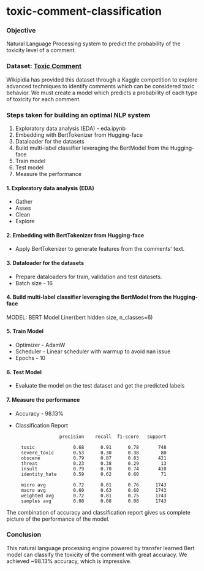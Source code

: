# toxic-comment-classification
 
### Objective
Natural Language Processing system to predict the probability of the toxicity level of a comment.

### Dataset: [Toxic Comment](https://www.kaggle.com/competitions/jigsaw-toxic-comment-classification-challenge/data)

Wikipidia has provided this dataset through a Kaggle competition to explore advanced techniques to identify comments which can be considered toxic behavior. We must create a model which predicts a probability of each type of toxicity for each comment.


### Steps taken for building an optimal NLP system
1. Exploratory data analysis (EDA) - eda.ipynb
2. Embedding with BertTokenizer from Hugging-face
3. Dataloader for the datasets
4. Build multi-label classifier leveraging the BertModel from the Hugging-face
5. Train model
6. Test model
7. Measure the performance


#### 1. Exploratory data analysis (EDA)
- Gather
- Asses
- Clean
- Explore

#### 2. Embedding with BertTokenizer from Hugging-face
- Apply BertTokenizer to generate features from the comments' text.

#### 3. Dataloader for the datasets
- Prepare dataloaders for train, validation and test datasets.
- Batch size - 16

#### 4. Build multi-label classifier leveraging the BertModel from the Hugging-face

MODEL:
  BERT Model
  Liner(bert hidden size, n_classes=6)

#### 5. Train Model
- Optimizer - AdamW
- Scheduler - Linear scheduler with warmup to avoid nan issue
- Epochs - 10

#### 6. Test Model
- Evaluate the model on the test dataset and get the predicted labels

#### 7. Measure the performance
- Accuracy - 98.13%

- Classification Report

                      precision    recall  f1-score   support

        toxic              0.68      0.91      0.78       748
        severe_toxic       0.53      0.30      0.38        80
        obscene            0.79      0.87      0.83       421
        threat             0.23      0.38      0.29        13
        insult             0.79      0.70      0.74       410
        identity_hate      0.59      0.62      0.60        71

        micro avg          0.72      0.81      0.76      1743
        macro avg          0.60      0.63      0.60      1743
        weighted avg       0.72      0.81      0.75      1743
        samples avg        0.08      0.08      0.08      1743

The combination of accuracy and classification report gives us complete picture of the performance of the model.

### Conclusion
This natural language processing engine powered by transfer learned Bert model can classify the toxicity of the comment with great accuracy. We achieved ~98.13% accuracy, which is impressive.
